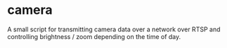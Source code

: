 # camera
A small script for transmitting camera data over a network over RTSP and controlling brightness / zoom depending on the time of day.
